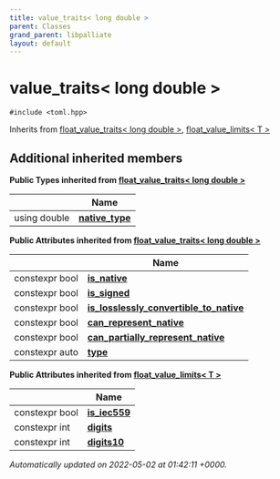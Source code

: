 ```yaml
---
title: value_traits< long double >
parent: Classes
grand_parent: libpalliate
layout: default
---
```


# value_traits< long double >






`#include <toml.hpp>`

Inherits from [float_value_traits< long double >](/libpalliate/generated/Classes/structfloat__value__traits), [float_value_limits< T >](/libpalliate/generated/Classes/structfloat__value__limits)

## Additional inherited members

**Public Types inherited from [float_value_traits< long double >](/libpalliate/generated/Classes/structfloat__value__traits)**

|                | Name           |
| -------------- | -------------- |
| using double | **[native_type](/libpalliate/generated/Classes/structfloat__value__traits#using-native-type)**  |

**Public Attributes inherited from [float_value_traits< long double >](/libpalliate/generated/Classes/structfloat__value__traits)**

|                | Name           |
| -------------- | -------------- |
| constexpr bool | **[is_native](/libpalliate/generated/Classes/structfloat__value__traits#variable-is-native)**  |
| constexpr bool | **[is_signed](/libpalliate/generated/Classes/structfloat__value__traits#variable-is-signed)**  |
| constexpr bool | **[is_losslessly_convertible_to_native](/libpalliate/generated/Classes/structfloat__value__traits#variable-is-losslessly-convertible-to-native)**  |
| constexpr bool | **[can_represent_native](/libpalliate/generated/Classes/structfloat__value__traits#variable-can-represent-native)**  |
| constexpr bool | **[can_partially_represent_native](/libpalliate/generated/Classes/structfloat__value__traits#variable-can-partially-represent-native)**  |
| constexpr auto | **[type](/libpalliate/generated/Classes/structfloat__value__traits#variable-type)**  |

**Public Attributes inherited from [float_value_limits< T >](/libpalliate/generated/Classes/structfloat__value__limits)**

|                | Name           |
| -------------- | -------------- |
| constexpr bool | **[is_iec559](/libpalliate/generated/Classes/structfloat__value__limits#variable-is-iec559)**  |
| constexpr int | **[digits](/libpalliate/generated/Classes/structfloat__value__limits#variable-digits)**  |
| constexpr int | **[digits10](/libpalliate/generated/Classes/structfloat__value__limits#variable-digits10)**  |



_Automatically updated on 2022-05-02 at 01:42:11 +0000._